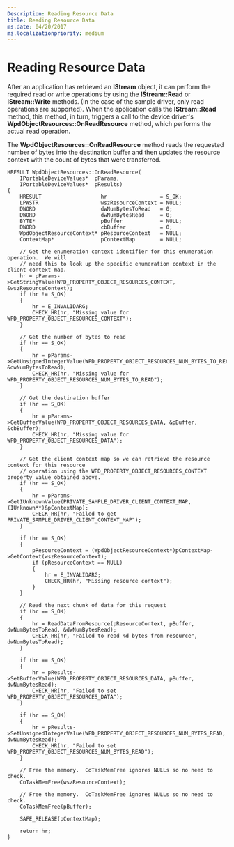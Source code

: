 ```yaml
---
Description: Reading Resource Data
title: Reading Resource Data
ms.date: 04/20/2017
ms.localizationpriority: medium
---
```


# Reading Resource Data


After an application has retrieved an **IStream** object, it can perform the required read or write operations by using the **IStream::Read** or **IStream::Write** methods. (In the case of the sample driver, only read operations are supported). When the application calls the **IStream::Read** method, this method, in turn, triggers a call to the device driver's **WpdObjectResources::OnReadResource** method, which performs the actual read operation.

The **WpdObjectResources::OnReadResource** method reads the requested number of bytes into the destination buffer and then updates the resource context with the count of bytes that were transferred.

```ManagedCPlusPlus
HRESULT WpdObjectResources::OnReadResource(
    IPortableDeviceValues*  pParams,
    IPortableDeviceValues*  pResults)
{
    HRESULT                   hr                 = S_OK;
    LPWSTR                    wszResourceContext = NULL;
    DWORD                     dwNumBytesToRead   = 0;
    DWORD                     dwNumBytesRead     = 0;
    BYTE*                     pBuffer            = NULL;
    DWORD                     cbBuffer           = 0;
    WpdObjectResourceContext* pResourceContext   = NULL;
    ContextMap*               pContextMap        = NULL;

    // Get the enumeration context identifier for this enumeration operation.  We will
    // need this to look up the specific enumeration context in the client context map.
    hr = pParams->GetStringValue(WPD_PROPERTY_OBJECT_RESOURCES_CONTEXT, &wszResourceContext);
    if (hr != S_OK)
    {
        hr = E_INVALIDARG;
        CHECK_HR(hr, "Missing value for WPD_PROPERTY_OBJECT_RESOURCES_CONTEXT");
    }

    // Get the number of bytes to read
    if (hr == S_OK)
    {
        hr = pParams->GetUnsignedIntegerValue(WPD_PROPERTY_OBJECT_RESOURCES_NUM_BYTES_TO_READ, &dwNumBytesToRead);
        CHECK_HR(hr, "Missing value for WPD_PROPERTY_OBJECT_RESOURCES_NUM_BYTES_TO_READ");
    }

    // Get the destination buffer
    if (hr == S_OK)
    {
        hr = pParams->GetBufferValue(WPD_PROPERTY_OBJECT_RESOURCES_DATA, &pBuffer, &cbBuffer);
        CHECK_HR(hr, "Missing value for WPD_PROPERTY_OBJECT_RESOURCES_DATA");
    }

    // Get the client context map so we can retrieve the resource context for this resource
    // operation using the WPD_PROPERTY_OBJECT_RESOURCES_CONTEXT property value obtained above.
    if (hr == S_OK)
    {
        hr = pParams->GetIUnknownValue(PRIVATE_SAMPLE_DRIVER_CLIENT_CONTEXT_MAP, (IUnknown**)&pContextMap);
        CHECK_HR(hr, "Failed to get PRIVATE_SAMPLE_DRIVER_CLIENT_CONTEXT_MAP");
    }

    if (hr == S_OK)
    {
        pResourceContext = (WpdObjectResourceContext*)pContextMap->GetContext(wszResourceContext);
        if (pResourceContext == NULL)
        {
            hr = E_INVALIDARG;
            CHECK_HR(hr, "Missing resource context");
        }
    }

    // Read the next chunk of data for this request
    if (hr == S_OK)
    {
        hr = ReadDataFromResource(pResourceContext, pBuffer, dwNumBytesToRead, &dwNumBytesRead);
        CHECK_HR(hr, "Failed to read %d bytes from resource", dwNumBytesToRead);
    }

    if (hr == S_OK)
    {
        hr = pResults->SetBufferValue(WPD_PROPERTY_OBJECT_RESOURCES_DATA, pBuffer, dwNumBytesRead);
        CHECK_HR(hr, "Failed to set WPD_PROPERTY_OBJECT_RESOURCES_DATA");
    }

    if (hr == S_OK)
    {
        hr = pResults->SetUnsignedIntegerValue(WPD_PROPERTY_OBJECT_RESOURCES_NUM_BYTES_READ, dwNumBytesRead);
        CHECK_HR(hr, "Failed to set WPD_PROPERTY_OBJECT_RESOURCES_NUM_BYTES_READ");
    }

    // Free the memory.  CoTaskMemFree ignores NULLs so no need to check.
    CoTaskMemFree(wszResourceContext);

    // Free the memory.  CoTaskMemFree ignores NULLs so no need to check.
    CoTaskMemFree(pBuffer);

    SAFE_RELEASE(pContextMap);

    return hr;
}
```

 

 





